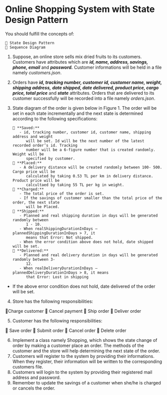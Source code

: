 # Online Shopping System with State Design Pattern

You
should fulfill the concepts of:

```
 State Design Pattern
 Sequence Diagram
```
1. Suppose, an online store sells mix dried fruits to its customers. Customers have attributes
    which are **_id, name, address, savings, phone, email_** and **_password._** Customer informations will
    be held in a file namely _customers.json_.
2. Orders have **_id, tracking number, customer id, customer name, weight, shipping address,_**
    **_date shipped, date delivered, product price, cargo price, total price_** and **_state_** attributes.
    Orders that are delivered to its customer successfully will be recorded into a file namely
    _orders.json_.
3. State diagram of the order is given below in Figure 1. The order will be set in each state
    incrementally and the next state is determined according to the following specifications:
       
        **Saved:**
          - id, tracking number, customer id, customer name, shipping address and weight
             will be set. Id will be the next number of the latest recorded order’s id. Tracking
             number will be a 6-figure number that is created randomly. Weight will be
             specified by customer.
        **Placed:**
          - A delivery distance will be created randomly between 100- 500. Cargo price will be
             calculated by taking 0.53 TL per km in delivery distance. Product price will be
             calcultaed by taking 55 TL per kg in weight.
        **Charged:**
          - The total price of the order is set.
          - If the savings of customer smaller than the total price of the order, the next state
             will be Placed.
        **Shipped:**
          - Planned and real shipping duration in days will be generated randomly between
             1 - 10.
          - When realShippingDurationInDays – plannedShippingDurationInDays > 7, it
             means that Error: Not shipped.
          - When the error condition above does not hold, date shipped will be set.
        **Delivered:**
          - Planned and real delivery duration in days will be generated randomly between 3-
             12.
          - When realDeliveryDurationInDays – plannedDeliveryDurationInDays > 8, it means
             that Error: Lost in shipping


- If the above error condition does not hold, date delivered of the order will be set.
4. Store has the following responsibilities:

Charge customer
 Cancel payment
 Ship order
 Deliver order

5. Customer has the following responsibilities:

 Save order
 Submit order
 Cancel order
 Delete order

6. Implement a class namely Shopping, which shows the state change of order by making a
customer place an order. The methods of the customer and the store will help determining
the next state of the order.
7. Customers will register to the system by providing their informations. When they register, their
information will be written to the corresponding customers file.
8. Customers will login to the system by providing their registered mail address and password.
9. Remember to update the savings of a customer when she/he is charged or cancels the order.
